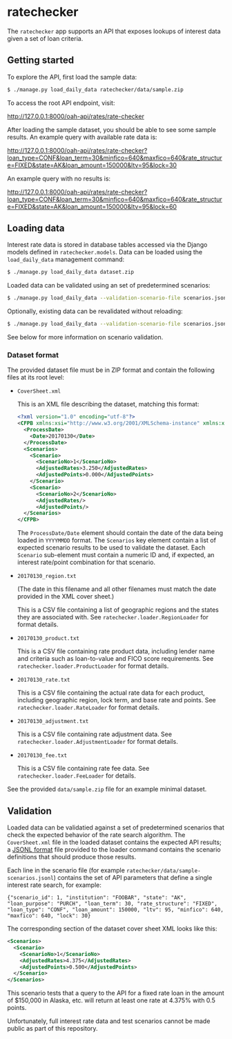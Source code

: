 # ratechecker

The `ratechecker` app supports an API that exposes lookups of interest data given a set of loan criteria.

## Getting started

To explore the API, first load the sample data:

```sh
$ ./manage.py load_daily_data ratechecker/data/sample.zip
```

To access the root API endpoint, visit:

http://127.0.0.1:8000/oah-api/rates/rate-checker

After loading the sample dataset, you should be able to see some sample results. An example query with available rate data is:

http://127.0.0.1:8000/oah-api/rates/rate-checker?loan_type=CONF&loan_term=30&minfico=640&maxfico=640&rate_structure=FIXED&state=AK&loan_amount=150000&ltv=95&lock=30

An example query with no results is:

http://127.0.0.1:8000/oah-api/rates/rate-checker?loan_type=CONF&loan_term=30&minfico=640&maxfico=640&rate_structure=FIXED&state=AK&loan_amount=150000&ltv=95&lock=60

## Loading data

Interest rate data is stored in database tables accessed via the Django models defined in `ratechecker.models`. Data can be loaded using the `load_daily_data` management command:

```sh
$ ./manage.py load_daily_data dataset.zip
```

Loaded data can be validated using an set of predetermined scenarios:

```sh
$ ./manage.py load_daily_data --validation-scenario-file scenarios.jsonl dataset.zip 
```

Optionally, existing data can be revalidated without reloading:


```sh
$ ./manage.py load_daily_data --validation-scenario-file scenarios.jsonl --validate-only dataset.zip 
```

See below for more information on scenario validation.

### Dataset format

The provided dataset file must be in ZIP format and contain the following files at its root level:

- `CoverSheet.xml`

  This is an XML file describing the dataset, matching this format:
  
  ```xml
  <?xml version="1.0" encoding="utf-8"?>
  <CFPB xmlns:xsi="http://www.w3.org/2001/XMLSchema-instance" xmlns:xsd="http://www.w3.org/2001/XMLSchema">
    <ProcessDate>
      <Date>20170130</Date>
    </ProcessDate>
    <Scenarios>
      <Scenario>
        <ScenarioNo>1</ScenarioNo>
        <AdjustedRates>3.250</AdjustedRates>
        <AdjustedPoints>0.000</AdjustedPoints>
      </Scenario>
      <Scenario>
        <ScenarioNo>2</ScenarioNo>
        <AdjustedRates/>
        <AdjustedPoints/>
    </Scenarios>
  </CFPB>
  ```
  
  The `ProcessDate/Date` element should contain the date of the data being loaded in `YYYYMMDD` format. The `Scenarios` key element contain a list of expected scenario results to be used to validate the dataset. Each `Scenario` sub-element must contain a numeric ID and, if expected, an interest rate/point combination for that scenario.
  
- `20170130_region.txt`

  (The date in this filename and all other filenames must match the date provided in the XML cover sheet.)  

  This is a CSV file containing a list of geographic regions and the states they are associated with. See `ratechecker.loader.RegionLoader` for format details.
  
- `20170130_product.txt`

  This is a CSV file containing rate product data, including lender name and criteria such as loan-to-value and FICO score requirements. See `ratechecker.loader.ProductLoader` for format details.
  
- `20170130_rate.txt`

  This is a CSV file containing the actual rate data for each product, including geographic region, lock term, and base rate and points. See `ratechecker.loader.RateLoader` for format details.
  
- `20170130_adjustment.txt`

  This is a CSV file containing rate adjustment data. See `ratechecker.loader.AdjustmentLoader` for format details.
  
- `20170130_fee.txt`

  This is a CSV file containing rate fee data. See `ratechecker.loader.FeeLoader` for details.

See the provided `data/sample.zip` file for an example minimal dataset.

## Validation

Loaded data can be validatied against a set of predetermined scenarios that check the expected behavior of the rate search algorithm. The `CoverSheet.xml` file in the loaded dataset contains the expected API results; a [JSONL format](http://jsonlines.org/) file provided to the loader command contains the scenario definitions that should produce those results.

Each line in the scenario file (for example `ratechecker/data/sample-scenarios.jsonl`) contains the set of API parameters that define a single interest rate search, for example:

```
{"scenario_id": 1, "institution": "FOOBAR", "state": "AK", "loan_purpose": "PURCH", "loan_term": 30, "rate_structure": "FIXED", "loan_type": "CONF", "loan_amount": 150000, "ltv": 95, "minfico": 640, "maxfico": 640, "lock": 30}
```

The corresponding section of the dataset cover sheet XML looks like this:

```xml
<Scenarios>
  <Scenario>
    <ScenarioNo>1</ScenarioNo>
    <AdjustedRates>4.375</AdjustedRates>
    <AdjustedPoints>0.500</AdjustedPoints>
  </Scenario>
</Scenarios>
```

This scenario tests that a query to the API for a fixed rate loan in the amount of $150,000 in Alaska, etc. will return at least one rate at 4.375% with 0.5 points.

Unfortunately, full interest rate data and test scenarios cannot be made public as part of this repository.
